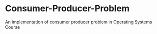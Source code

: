 # Consumer-Producer-Problem
An implementation of consumer producer problem in Operating Systems Course
